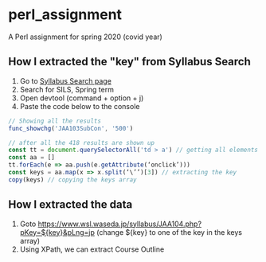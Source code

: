 # perl_assignment
A Perl assignment for spring 2020 (covid year)

## How I extracted the "key" from Syllabus Search

1. Go to [Syllabus Search page](https://www.wsl.waseda.jp/syllabus/JAA101.php)
1. Search for SILS, Spring term
1. Open devtool (command + option + j)
1. Paste the code below to the console
```javascript
// Showing all the results
func_showchg('JAA103SubCon', '500')

// after all the 418 results are shown up
const tt = document.querySelectorAll('td > a') // getting all elements
const aa = []
tt.forEach(e => aa.push(e.getAttribute(‘onclick’))) 
const keys = aa.map(x => x.split(‘\’’)[3]) // extracting the key
copy(keys) // copying the keys array
```

## How I extracted the data
1. Goto https://www.wsl.waseda.jp/syllabus/JAA104.php?pKey=${key}&pLng=jp
(change ${key} to one of the key in the keys array)
1. Using XPath, we can extract Course Outline

